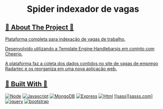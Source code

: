 <a name="readme-top"></a>

<h1 align="center">Spider indexador de vagas</h1>
  
<!-- ABOUT THE PROJECT -->
<h2 tabindex="-1" dir="auto"><a id="user-content--about-the-project" class="anchor" aria-hidden="true" tabindex="-1" href="#about-the-project">🔭 About The Project 🔭</h2>

Plataforma completa para indexação de vagas de trabalho.

Desenvolvido utilizando a Template Engine Handlebarsjs em conjnto com Cheerio. 

A plataforma faz a coleta dos dados contidos no site de vagas de emprego Radartec e os reorganiza em uma nova aplicação web.

<h2 tabindex="-1" dir="auto"><a id="user-content--built-with" class="anchor" aria-hidden="true" tabindex="-1" href="#-built-with">🔧 Built With 🔧</h2>

[![Node][Node.org]][Node-url]
[![Javascript][Javascript.com]][Javascript-url]
[![MongoDB][mongodb.com]][MongoDB-url]
[![Express][express.com]][Express-url]
[![Html][Html.org]][Html-url]
[![sass][sasss.com]][sass-url]
[![jquery][jquery.com]][jquery-url]
[![bootstrap][bootstrap.com]][bootstrap-url]

<!-- MARKDOWN LINKS & IMAGES -->
<!-- https://www.markdownguide.org/basic-syntax/#reference-style-links -->
[Node.org]: https://img.shields.io/badge/Node.js-43853D?style=for-the-badge&logo=node.js&logoColor=white
[Node-url]: https://nodejs.org

[Javascript.com]: https://img.shields.io/badge/JavaScript-F7DF1E?style=for-the-badge&logo=javascript&logoColor=black
[Javascript-url]: https://www.javascript.com/

[express.com]: https://img.shields.io/badge/Express.js-404D59?style=for-the-badge
[Express-url]: https://expressjs.com/

[mongodb.com]: https://img.shields.io/badge/MongoDB-4EA94B?style=for-the-badge&logo=mongodb&logoColor=white
[MongoDB-url]: https://www.mongodb.com/

[sass.com]: https://img.shields.io/badge/Sass-CC6699?style=for-the-badge&logo=sass&logoColor=white
[sass-url]: https://sass-lang.com/

[Html.org]: https://img.shields.io/badge/HTML5-E34F26?style=for-the-badge&logo=html5&logoColor=white
[Html-url]: https://developer.mozilla.org/pt-BR/docs/Web/HTML

[jquery.com]: https://img.shields.io/badge/jQuery-0769AD?style=for-the-badge&logo=jquery&logoColor=white
[jquery-url]: https://jquery.com/

[bootstrap.com]: https://img.shields.io/badge/Bootstrap-563D7C?style=for-the-badge&logo=bootstrap&logoColor=white
[bootstrap-url]: https://getbootstrap.com/

